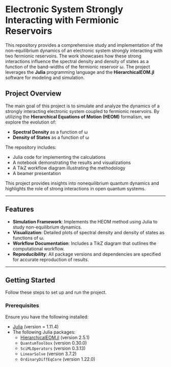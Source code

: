 # **Electronic System Strongly Interacting with Fermionic Reservoirs**

This repository provides a comprehensive study and implementation of the non-equilibrium dynamics of an electronic system strongly interacting with two fermionic reservoirs. The work showcases how these strong interactions influence the spectral density and density of states as a function of the band-widths of the fermionic reservoir $\omega$. The project leverages the **Julia** programming language and the **HierarchicalEOM.jl** software for modeling and simulation.

## **Project Overview**

The main goal of this project is to simulate and analyze the dynamics of a strongly interacting electronic system coupled to fermionic reservoirs. By utilizing the **Hierarchical Equations of Motion (HEOM)** formalism, we explore the evolution of:
- **Spectral Density** as a function of ω
- **Density of States** as a function of ω

The repository includes:
- Julia code for implementing the calculations
- A notebook demonstrating the results and visualizations
- A TikZ workflow diagram illustrating the methodology
- A beamer presentation

This project provides insights into nonequilibrium quantum dynamics and highlights the role of strong interactions in open quantum systems.

---

## **Features**

- **Simulation Framework**: Implements the HEOM method using Julia to study non-equilibrium dynamics.
- **Visualization**: Detailed plots of spectral density and density of states as functions of ω.
- **Workflow Documentation**: Includes a TikZ diagram that outlines the computational workflow.
- **Reproducibility**: All package versions and dependencies are specified for accurate reproduction of results.

---

## **Getting Started**

Follow these steps to set up and run the project.

### **Prerequisites**
Ensure you have the following installed:
- [Julia](https://julialang.org/downloads/)  (version = 1.11.4)
- The following Julia packages:
  - [HierarchicalEOM.jl](https://github.com/HierarchicalEOM/HierarchicalEOM.jl) (version 2.5.1)
  - `QuantumToolbox` (version 0.30.0)
  - `SciMLOperators` (version 0.3.13)
  - `LinearSolve` (version 3.7.2)
  - `OrdinaryDiffEqCore` (version 1.22.0)

